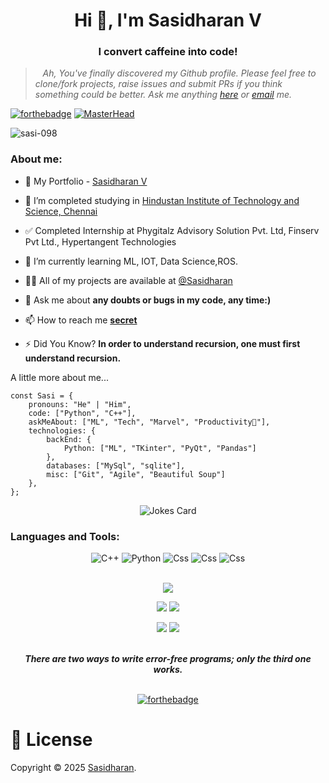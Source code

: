 <h1 align="center">Hi 👋, I'm Sasidharan V</h1>
<h3 align="center">I convert caffeine into code!</h3>


> &nbsp;&nbsp; *Ah, You've finally discovered my Github profile. Please feel free to clone/fork projects, raise issues and submit PRs if you think something could be better. Ask me anything [here](https://www.linkedin.com/in/sasidharan-vairavasamy-576474219/) or [email](mailto:sasidharanvairavasamy02@gmail.com) me.*

[![forthebadge](https://forthebadge.com/images/badges/contains-17-coffee-cups.svg)](https://forthebadge.com)
[![MasterHead](https://animated-gif-creator.com/images/01/custom-logo-design-for-your-business-knb-logos_76.gif)]()
<p align="left"> <img src="https://komarev.com/ghpvc/?username=sasi-098&label=Profile%20views&color=0e75b6&style=flat" alt="sasi-098" /> </p>
<h3 align="left">About me:</h3>

- 💼 My Portfolio - [Sasidharan V](https://www.linkedin.com/in/sasidharan-vairavasamy-576474219/)

- 🔭 I’m completed studying in [Hindustan Institute of Technology and Science, Chennai](https://hindustanuniv.ac.in/)

- ✅ Completed Internship at Phygitalz Advisory Solution Pvt. Ltd, Finserv Pvt Ltd., Hypertangent Technologies

- 🌱 I’m currently learning ML, IOT, Data Science,ROS.

- 👨‍💻 All of my projects are available at [@Sasidharan](https://www.linkedin.com/in/sasidharan-vairavasamy-576474219/details/projects/)

- 💬 Ask me about **any doubts or bugs in my code, any time:)**

- 📫 How to reach me **[secret](mailto:sasidharanvairavasamy02@gmail.com)**

- ⚡ Did You Know?   **In order to understand recursion, one must first understand recursion.**

<p> A little more about me...</p>

```
const Sasi = {
    pronouns: "He" | "Him",
    code: ["Python", "C++"],
    askMeAbout: ["ML", "Tech", "Marvel", "Productivity📁"],
    technologies: {
        backEnd: {
            Python: ["ML", "TKinter", "PyQt", "Pandas"]
        },
        databases: ["MySql", "sqlite"],
        misc: ["Git", "Agile", "Beautiful Soup"]
    },
};

```

<div align="center">
<img src="https://readme-jokes.vercel.app/api?theme=dracula" alt="Jokes Card" />
</div>
<p align="center">
<h3 align="left">Languages and Tools:</h3>
<div align="center">
<img alt="C++" src="https://img.shields.io/badge/c++%20-%2300599C.svg?&style=for-the-badge&logo=c%2B%2B&ogoColor=white"/>
   <img alt="Python" src="https://img.shields.io/badge/python%20-%2314354C.svg?&style=for-the-badge&logo=python&logoColor=white"/>
    <img alt="Css" src="https://img.shields.io/badge/github%20-%231572B6.svg?&style=for-the-badge&logo=github&logoColor=blue"/>
       <img alt="Css" src="https://img.shields.io/badge/git%20-%231572B6.svg?&style=for-the-badge&logo=git&logoColor=green"/>
<img alt="Css" src="https://img.shields.io/badge/django-%23092E20.svg?style=for-the-badge&logo=django&logoColor=white"/>

</div>

<br/>

<div align="center">

![](http://github-profile-summary-cards.vercel.app/api/cards/profile-details?username=sasi-098&theme=nord_dark) 

![](http://github-profile-summary-cards.vercel.app/api/cards/repos-per-language?username=sasi-098&theme=nord_dark) ![](http://github-profile-summary-cards.vercel.app/api/cards/most-commit-language?username=sasi-098&theme=nord_dark)

![](http://github-profile-summary-cards.vercel.app/api/cards/stats?username=sasi-098&theme=nord_dark) ![](http://github-profile-summary-cards.vercel.app/api/cards/productive-time?username=sasi-098&theme=nord_dark&utcOffset=8)

</div>

</p>


<div align="center">
<br>
<strong><em>There are two ways to write error-free programs; only the third one works.</em></strong>
<br>
<br>

[![forthebadge](https://forthebadge.com/images/badges/powered-by-black-magic.svg)](https://forthebadge.com)

</div>

# 📝 License

Copyright © 2025 [Sasidharan](https://github.com/sasi-098/).<br/>
